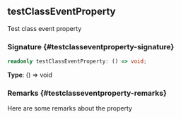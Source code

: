 ## testClassEventProperty

Test class event property

### Signature {#testclasseventproperty-signature}

```typescript
readonly testClassEventProperty: () => void;
```

**Type**: () =&gt; void

### Remarks {#testclasseventproperty-remarks}

Here are some remarks about the property
